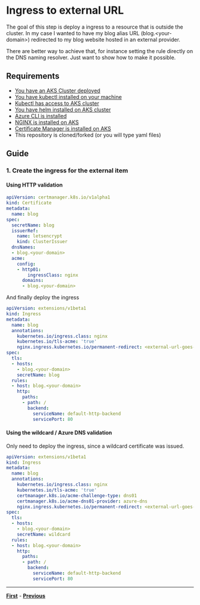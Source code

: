 # Ingress to external URL

The goal of this step is deploy a ingress to a resource that is outside the cluster. In my case I wanted to have my blog alias URL (blog.&lt;your-domain>) redirected to my blog website hosted in an external provider.

There are better way to achieve that, for instance setting the rule directly on the DNS naming resolver. Just want to show how to make it possible.

## Requirements

- [You have an AKS Cluster deployed](./create-aks-cluster.md)
- [You have kubectl installed on your machine](https://kubernetes.io/docs/tasks/tools/install-kubectl/)
- [Kubectl has access to AKS cluster](https://docs.microsoft.com/en-us/azure/aks/kubernetes-walkthrough#connect-to-the-cluster)
- [You have helm installed on AKS cluster](https://docs.microsoft.com/en-us/azure/aks/kubernetes-helm)
- [Azure CLI is installed](https://docs.microsoft.com/en-us/cli/azure/install-azure-cli?view=azure-cli-latest)
- [NGINX is installed on AKS](./install-nginx-ingress.md)
- [Certificate Manager is installed on AKS](./install-certificate-manager.md)
- This repository is cloned/forked (or you will type yaml files)

## Guide

### 1. Create the ingress for the external item

#### Using HTTP validation

```yaml
apiVersion: certmanager.k8s.io/v1alpha1
kind: Certificate
metadata:
  name: blog
spec:
  secretName: blog
  issuerRef:
    name: letsencrypt
    kind: ClusterIssuer
  dnsNames:
  - blog.<your-domain>
  acme:
    config:
    - http01:
        ingressClass: nginx
      domains:
      - blog.<your-domain>
```

And finally deploy the ingress

```yaml
apiVersion: extensions/v1beta1
kind: Ingress
metadata:
  name: blog
  annotations:
    kubernetes.io/ingress.class: nginx
    kubernetes.io/tls-acme: 'true'
    nginx.ingress.kubernetes.io/permanent-redirect: <external-url-goes-here>
spec:
  tls:
  - hosts:
    - blog.<your-domain>
    secretName: blog
  rules:
  - host: blog.<your-domain>
    http:
      paths:
      - path: /
        backend:
          serviceName: default-http-backend
          servicePort: 80
```

#### Using the wildcard / Azure DNS validation

Only need to deploy the ingress, since a wildcard certificate was issued.

```yaml
apiVersion: extensions/v1beta1
kind: Ingress
metadata:
  name: blog
  annotations:
    kubernetes.io/ingress.class: nginx
    kubernetes.io/tls-acme: 'true'
    certmanager.k8s.io/acme-challenge-type: dns01
    certmanager.k8s.io/acme-dns01-provider: azure-dns
    nginx.ingress.kubernetes.io/permanent-redirect: <external-url-goes-here>
spec:
  tls:
  - hosts:
    - blog.<your-domain>
    secretName: wildcard
  rules:
  - host: blog.<your-domain>
    http:
      paths:
      - path: /
        backend:
          serviceName: default-http-backend
          servicePort: 80
```

***
[**First**](./readme.md) - [**Previous**](./install-certificate-manager.md)